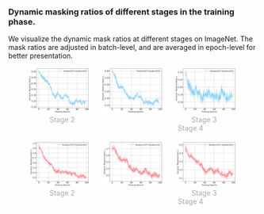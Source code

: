 
### Dynamic masking ratios of different stages in the training phase. 
We visualize the dynamic mask ratios at different stages on ImageNet. The mask ratios are adjusted in batch-level, and are averaged in epoch-level for better presentation.


<center>
	<img src="assets/50_18_stage_2.png" alt="dynamic mask ratios" width="25%" />
	&emsp;
	<img src="assets/50_18_stage_3.png" alt="dynamic mask ratios" width="25%" />
    &emsp;
    <img src="assets/50_18_stage_4.png" alt="dynamic mask ratios" width="25%" />
	<br/>
	<font color="AAAAAA">Stage 2</font>
	&emsp;&emsp;&emsp;&emsp;&emsp;&emsp;&emsp;&emsp;&emsp;&emsp;&emsp;&emsp;&emsp;
    &emsp;&emsp;&emsp;
    <font color="AAAAAA">Stage 3</font>
    &emsp;&emsp;&emsp;&emsp;&emsp;&emsp;&emsp;&emsp;&emsp;&emsp;&emsp;&emsp;&emsp;
    &emsp;&emsp;&emsp;
    <font color="AAAAAA">Stage 4</font>
</center>
<br/>

<center>
	<img src="assets/152_18_stage_2.png" alt="dynamic mask ratios" width="25%" />
	&emsp;
	<img src="assets/152_18_stage_3.png" alt="dynamic mask ratios" width="25%" />
    &emsp;
    <img src="assets/152_18_stage_4.png" alt="dynamic mask ratios" width="25%" />
	<br/>
	<font color="AAAAAA">Stage 2</font>
	&emsp;&emsp;&emsp;&emsp;&emsp;&emsp;&emsp;&emsp;&emsp;&emsp;&emsp;&emsp;&emsp;
    &emsp;&emsp;&emsp;
    <font color="AAAAAA">Stage 3</font>
    &emsp;&emsp;&emsp;&emsp;&emsp;&emsp;&emsp;&emsp;&emsp;&emsp;&emsp;&emsp;&emsp;
    &emsp;&emsp;&emsp;
    <font color="AAAAAA">Stage 4</font>
</center>
<br/>

